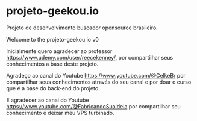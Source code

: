 # projeto-geekou.io
Projeto de desenvolvimento buscador opensource brasileiro.


Welcome to the projeto-geekou.io v0

Inicialmente quero agradecer ao professor https://www.udemy.com/user/reecekenney/, por compartilhar seus conhecimentos a base deste projeto.

Agradeço ao canal do Youtube https://www.youtube.com/@CelkeBr por compartilhar seus conhecimentos através do seu canal e por doar o curso que é a base do back-end do projeto.

E agradecer ao canal do Youtube https://www.youtube.com/@FabricandoSuaIdeia por compartilhar seu conhecimento e deixar meu VPS turbinado.
